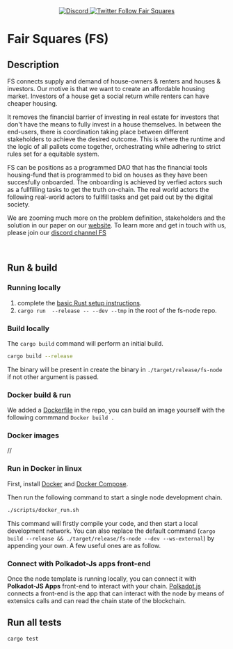 <div align="center">
  <a href="https://discord.gg/5u3dxE49V5">
    <img alt="Discord" src="https://img.shields.io/discord/899662897003778139?label=Fair%20squares%20&logo=Discord&logoColor=red" />
  </a>
  <a href="https://twitter.com/FairSquares">
    <img alt="Twitter Follow Fair Squares" src="https://twitter.com/FairSquares"/>
  </a>
</div>


# Fair Squares (FS)
## Description
FS connects supply and demand of house-owners & renters and houses & investors. Our motive is that we want to create an affordable housing market. Investors of a house get a social return while renters can have cheaper housing. 

It removes the financial barrier of investing in real estate for investors that don't have the means to fully invest in a house themselves. In between the end-users, there is coordination taking place between different stakeholders to achieve the desired outcome. This is where the runtime and the logic of all pallets come together, orchestrating while adhering to strict rules set for a equitable system.  

FS can be positions as a programmed DAO that has the financial tools housing-fund that is programmed to bid on houses as they have been succesfully onboarded. The onboarding is achieved by verfied actors such as a fullfilling tasks to get the truth on-chain. The real world actors the following real-world actors to fullfill tasks and get paid out by the digital society. 

We are zooming much more on the problem definition, stakeholders and the solution in our paper on our [website](https://fair-squares.nl/). To learn more and get in touch with us, please join our [discord channel FS](https://discord.gg/5u3dxE49V5)

</br>

## Run & build
### Running locally
1. complete the [basic Rust setup instructions](./docs/rust-setup.md).
1. `cargo run  --release -- --dev --tmp` in the root of the fs-node repo.
### Build locally

The `cargo build` command will perform an initial build. 

```sh
cargo build --release
```
The binary will be present in create the binary in `./target/release/fs-node` if not other argument is passed. 

### Docker build & run
We added a [Dockerfile](https://github.com/Fair-Squares/fair-squares/blob/main/Dockerfile) in the repo, you can build an image yourself with the following commmand ` Docker build . `

### Docker images
//


### Run in Docker in linux

First, install [Docker](https://docs.docker.com/get-docker/) and
[Docker Compose](https://docs.docker.com/compose/install/).

Then run the following command to start a single node development chain.
```bash
./scripts/docker_run.sh
```

This command will firstly compile your code, and then start a local development network. You can also replace the default command
(`cargo build --release && ./target/release/fs-node --dev --ws-external`)
by appending your own. A few useful ones are as follow.

### Connect with Polkadot-Js apps front-end

Once the node template is running locally, you can connect it with **Polkadot-JS Apps** front-end to interact with your chain. [Polkadot.js](https://polkadot.js.org/apps/#/explorer?rpc=ws://localhost:9944) connects a front-end is the app that can interact with the node by means of extensics calls and can read the chain state of the blockchain.
## Run all tests

```
cargo test
```